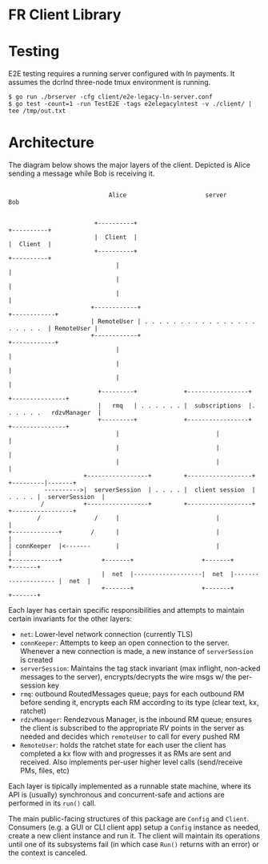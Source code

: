 # FR Client Library

# Testing

E2E testing requires a running server configured with ln payments. It assumes
the dcrlnd three-node tmux environment is running.

```
$ go run ./brserver -cfg client/e2e-legacy-ln-server.conf
$ go test -count=1 -run TestE2E -tags e2elegacylntest -v ./client/ | tee /tmp/out.txt
```


# Architecture

The diagram below shows the major layers of the client. Depicted is Alice
sending a message while Bob is receiving it.

```
                                                                                                                                                
                            Alice                      server                        Bob        
                                                                                                
                                                                                                
                        +----------+                                              +----------+  
                        |  Client  |                                              |  Client  |  
                        +----------+                                              +----------+  
                              |                                                         |       
                              |                                                         |       
                              |                                                         |       
                       +------------+                                            +------------+ 
                       | RemoteUser | . . . . . . . . . . . . . . . . . . . . .  | RemoteUser | 
                       +------------+                                            +------------+ 
                              |                                                         |       
                              |                                                         |       
                              |                                                         |       
                         +---------+             +-----------------+           +---------------+
                         |   rmq   | . . . . . . |  subscriptions  |. . . . . .   rdzvManager  |
                         +---------+             +-----------------+           +---------------+
                              |                           |                             |       
                              |                           |                             |       
                              |                           |                             |       
                     +-----------------+         +------------------+         +---------|-------+
          ---------->|  serverSession  | . . . . |  client session  | . . . . |  serverSession  |
         /           +-----------------+         +------------------+         +-----------------+
        /               /     |                           |                             |    
+-------------+        /      |                           |                             |    
| connKeeper  |<-------       |                           |                             |    
+-------------+           +-------+                   +-------+                     +-------+
                          |  net  |-------------------|  net  |-------------------- |  net  |
                          +-------+                   +-------+                     +-------+
```

Each layer has certain specific responsibilities and attempts to maintain
certain invariants for the other layers:

  - `net`: Lower-level network connection (currently TLS)
  - `connKeeper`: Attempts to keep an open connection to the server. Whenever a
    new connection is made, a new instance of `serverSession` is created
  - `serverSession`: Maintains the tag stack invariant (max inflight, non-acked
    messages to the server), encrypts/decrypts the wire msgs w/ the per-session
    key
  - `rmq`: outbound RoutedMessages queue; pays for each outbound RM before
    sending it, encrypts each RM according to its type (clear text, kx, ratchet)
  - `rdzvManager`: Rendezvous Manager, is the inbound RM queue; ensures the
    client is subscribed to the appropriate RV points in the server as needed
    and decides which `remoteUser` to call for every pushed RM
  - `RemoteUser`: holds the ratchet state for each user the client has completed
    a kx flow with and progresses it as RMs are sent and received. Also
    implements per-user higher level calls (send/receive PMs, files, etc)

Each layer is tipically implemented as a runnable state machine, where its
API is (usually) synchronous and concurrent-safe and actions are
performed in its `run()` call.

The main public-facing structures of this package are `Config` and `Client`.
Consumers (e.g. a GUI or CLI client app) setup a `Config` instance as needed,
create a new client instance and run it. The client will maintain its operations
until one of its subsystems fail (in which case `Run()` returns with an error)
or the context is canceled.
